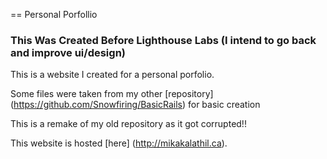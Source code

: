== Personal Porfollio

### This Was Created Before Lighthouse Labs (I intend to go back and improve ui/design)

This is a website I created for a personal porfolio.

Some files were taken from my other [repository] (https://github.com/Snowfiring/BasicRails) for basic creation

This is a remake of my old repository as it got corrupted!!

This website is hosted [here] (http://mikakalathil.ca).



